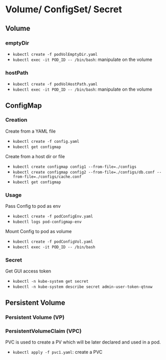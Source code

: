 # Volume/ ConfigSet/ Secret
## Volume
### emptyDir
- `kubectl create -f podVolEmptyDir.yaml`
- `kubectl exec -it POD_ID -- /bin/bash`: manipulate on the volume

### hostPath
- `kubectl create -f podVolHostPath.yaml`
- `kubectl exec -it POD_ID -- /bin/bash`: manipulate on the volume

## ConfigMap
### Creation
Create from a YAML file
- `kubectl create -f config.yaml`
- `kubectl get configmap`

Create from a host dir or file
- `kubectl create configmap config1 --from-file=./configs`
- `kubectl create configmap config2 --from-file=./configs/db.conf --from-file=./configs/cache.conf`
- `kubectl get configmap`

### Usage
Pass Config to pod as env
- `kubectl create -f podConfigEnv.yaml`
- `kubectl logs pod-configmap-env`

Mount Config to pod as volume
- `kubectl create -f podConfigVol.yaml`
- `kubectl exec -it POD_ID -- /bin/bash`

### Secret
Get GUI access token
- `kubectl -n kube-system get secret`
- `kubectl -n kube-system describe secret admin-user-token-qtnxw`


## Persistent Volume
### Persistent Volume (VP)


### PersistentVolumeClaim (VPC)
PVC is used to create a PV which will be later declared and used in a pod.
- `kubectl apply -f pvc1.yaml`: create a PVC


